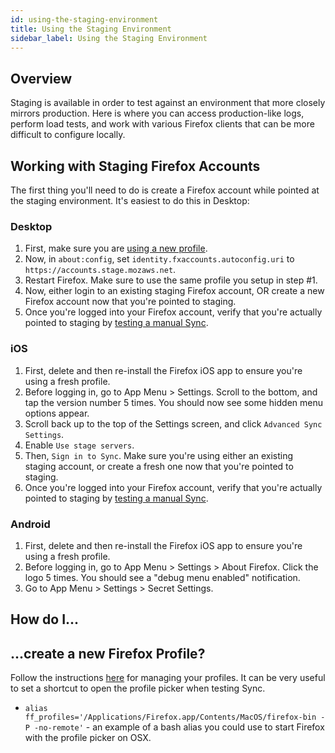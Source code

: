 ```yaml
---
id: using-the-staging-environment
title: Using the Staging Environment
sidebar_label: Using the Staging Environment
---
```


## Overview
Staging is available in order to test against an environment that more closely mirrors production. Here is where you can access production-like logs, perform load tests, and work with various Firefox clients that can be more difficult to configure locally.


## Working with Staging Firefox Accounts

The first thing you'll need to do is create a Firefox account while pointed at the staging environment. It's easiest to do this in Desktop:

### Desktop

1. First, make sure you are [using a new profile](/ecosystem-platform/docs/process/using-the-staging-environment#create-a-new-firefox-profile).
1. Now, in `about:config`, set `identity.fxaccounts.autoconfig.uri` to `https://accounts.stage.mozaws.net`.
1. Restart Firefox. Make sure to use the same profile you setup in step #1.
1. Now, either login to an existing staging Firefox account, OR create a new Firefox account now that you're pointed to staging.
1. Once you're logged into your Firefox account, verify that you're actually pointed to staging by [testing a manual Sync](/ecosystem-platform/docs/process/sync-testing#verify-ive-set-things-up-correctly).

### iOS

1. First, delete and then re-install the Firefox iOS app to ensure you're using a fresh profile.
1. Before logging in, go to App Menu > Settings. Scroll to the bottom, and tap the version number 5 times. You should now see some hidden menu options appear.
1. Scroll back up to the top of the Settings screen, and click `Advanced Sync Settings`.
1. Enable `Use stage servers`.
1. Then, `Sign in to Sync`. Make sure you're using either an existing staging account, or create a fresh one now that you're pointed to staging.
1. Once you're logged into your Firefox account, verify that you're actually pointed to staging by [testing a manual Sync](/ecosystem-platform/docs/process/sync-testing#verify-ive-set-things-up-correctly).

### Android

1. First, delete and then re-install the Firefox iOS app to ensure you're using a fresh profile.
1. Before logging in, go to App Menu > Settings > About Firefox. Click the logo 5 times. You should see a "debug menu enabled" notification.
1. Go to App Menu > Settings > Secret Settings.

## How do I...

## ...create a new Firefox Profile?

Follow the instructions [here](https://support.mozilla.org/en-US/kb/profile-manager-create-remove-switch-firefox-profiles) for managing your profiles. It can be very useful to set a shortcut to open the profile picker when testing Sync.

* `alias ff_profiles='/Applications/Firefox.app/Contents/MacOS/firefox-bin -P -no-remote'` - an example of a bash alias you could use to start Firefox with the profile picker on OSX.

